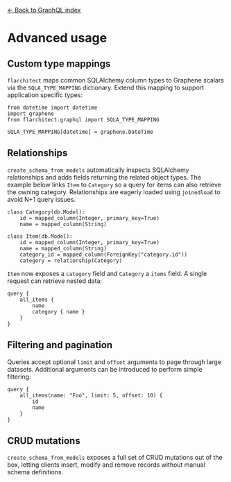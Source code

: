 [← Back to GraphQL index](index.md)

# Advanced usage

## Custom type mappings
`flarchitect` maps common SQLAlchemy column types to Graphene scalars via the
`SQLA_TYPE_MAPPING` dictionary. Extend this mapping to support application
specific types:
```
from datetime import datetime
import graphene
from flarchitect.graphql import SQLA_TYPE_MAPPING

SQLA_TYPE_MAPPING[datetime] = graphene.DateTime
```

## Relationships
`create_schema_from_models` automatically inspects SQLAlchemy relationships
and adds fields returning the related object types. The example below links
`Item` to `Category` so a query for items can also retrieve the owning
category. Relationships are eagerly loaded using `joinedload` to avoid N+1
query issues.
```
class Category(db.Model):
    id = mapped_column(Integer, primary_key=True)
    name = mapped_column(String)

class Item(db.Model):
    id = mapped_column(Integer, primary_key=True)
    name = mapped_column(String)
    category_id = mapped_column(ForeignKey("category.id"))
    category = relationship(Category)
```
`Item` now exposes a `category` field and `Category` a `items` field. A
single request can retrieve nested data:
```
query {
    all_items {
        name
        category { name }
    }
}
```

## Filtering and pagination
Queries accept optional `limit` and `offset` arguments to page through large
datasets. Additional arguments can be introduced to perform simple filtering:
```
query {
    all_items(name: "Foo", limit: 5, offset: 10) {
        id
        name
    }
}
```

## CRUD mutations
`create_schema_from_models` exposes a full set of CRUD mutations out of the
box, letting clients insert, modify and remove records without manual schema
definitions.

